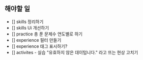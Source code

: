 ## 해야할 일

- [] skills 정리하기
- [] skills Ui 개선하기
- [] practice 총 푼 문제수 연도별로 하기
- [] experience 필터 만들기
- [] experience 태그 표시하기?
- [] activites - 실습 "유효하지 않은 데이텁니다." 라고 뜨는 현상 고치기
